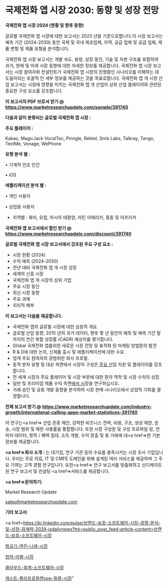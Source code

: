 # 국제전화 앱 시장 2030: 동향 및 성장 전망

<strong>국제전화 앱 시장 2024 (현황 및 향후 동향)</strong>

글로벌 국제전화 앱 시장에 대한 보고서는 2023 년을 기준으로합니다.이 시장 보고서는 예측 기간 (2024-2030) 동안 국제 및 국내 제조업체, 지역, 공급 업체 및 공급 업체, 제품 변형 및 제품 유형을 분석합니다.

국제전화 앱 시장 보고서는 개발 속도, 용량, 성장 동인, 기술 및 자본 구조를 포함하여 과거, 현재 및 미래 시장 동향에 대한 자세한 정보를 제공합니다. 국제전화 앱 시장 보고서는 시장 참여자와 컨설턴트가 국제전화 앱 시장의 진행중인 시나리오를 이해하는 데 도움이되는 포괄적 인 세부 정보를 제공하는 것을 목표로합니다. 국제전화 앱 개 시장 산업 보고서는 시장에 영향을 미치는 국제전화 앱 개 산업의 상위 산업 플레이어와 관련된 중요한 구성 요소를 강조합니다.



<strong>이 보고서의 PDF 브로셔 받기 @ <a href=https://www.marketresearchupdate.com/sample/391740>https://www.marketresearchupdate.com/sample/391740</a></strong>



<strong>다음과 같이 분류되는 글로벌 국제전화 앱 시장 :</strong>



<strong>주요 플레이어 :</strong>

Kakao, MagicJack VocalTec, Pinngle, Rebtel, Snrb Labs, Talkray, Tango, TextMe, Vonage, WePhone



<strong>유형 분석 별 :</strong>

• 기계적 인조 인간

• iOS



<strong>애플리케이션 분석 별 :</strong>

• 개인 사용자

• 상업용 사용자

<ul>
  <li>지역별 : 북미, 유럽, 아시아 태평양, 라틴 아메리카, 중동 및 아프리카</li>
</ul>


<strong>국제전화 앱 보고서에서 할인 받기 @ <a href=https://www.marketresearchupdate.com/discount/391740>https://www.marketresearchupdate.com/discount/391740</a></strong>



<strong>글로벌 국제전화 앱 시장 보고서에서 강조된 주요 구성 요소 :</strong>
<ul>
  <li>시장 현황 (2024)</li>
  <li>수익 예측 (2024-2030)</li>
  <li>전년 대비 국제전화 앱 개 시장 성장</li>
  <li>세계의 신흥 시장</li>
  <li>국제전화 앱 개 시장의 상위 기업</li>
  <li>주요 시장 동인</li>
  <li>최신 시장 동향</li>
  <li>주요 과제</li>
  <li>지리적 해부</li>
</ul>


<strong>이 보고서는 다음을 제공합니다.</strong>
<ul>
  <li>국제전화 앱의 글로벌 시장에 대한 심층적 개요.</li>
  <li>글로벌 산업 동향, 2015 년의 과거 데이터, 향후 몇 년 동안의 예측 및 예측 기간 말까지의 연간 복합 성장률 (CAGR) 예상치를 평가합니다.</li>
  <li>Global 국제전화 앱를위한 새로운 시장 전망 및 표적화 된 마케팅 방법론의 발견</li>
  <li>R &amp; D에 대한 논의, 신제품 출시 및 애플리케이션에 대한 수요.</li>
  <li>업계 주요 참여자의 광범위한 회사 프로필.</li>
  <li>동적 분자 유형 및 대상 측면에서 시장의 구성은<a href=> 주요 산</a>업 자원 및 플레이어를 강조합니다.</li>
  <li>전 세계 시장과 주요 플레이어 및 시장 부문에 대한 환자 역학 및 시장 수익의 성장.</li>
  <li>일반 및 프리미엄 제품 수익 측면<a href=>에서 시</a>장을 연구하십시오.</li>
  <li>거래 승인 및 공동 개발 동향을 분석하여 시장 판매 시나리오에서 상업적 기회를 결정합니다.</li>
</ul>



<strong>전체 보고서 받기 @ <a href=https://www.marketresearchupdate.com/industry-growth/international-calling-apps-market-statistices-391740>https://www.marketresearchupdate.com/industry-growth/international-calling-apps-market-statistices-391740</a></strong>

이 연구는<a href=> 산업 존중</a> 체인, 강력한 비즈니스 전략, 비용, 구조, 생성 제한, 운송, 시장 범위 및 제한 사용률을 통합합니다. 또한 시장 구성원 및 구성 프로파일 링, 연락처 데이터, 항목 / 혜택 침대, 소득 개발, 수익 창출 및 총 거래에 대<a href=>한 기본 </a>정보를 제공합니다.



<strong><a href=>회사 소</a>개 :</strong>
는 대기업, 연구 기관 등의 수요를 충족시키는 시장 조사 기업입니다. 우리는 주로 의료, IT 및 CMFE 도메인을 위해 설계된 여러 서비스를 제공하며 그 주요 기여는 고객 경험 연구입니다. 또한<a href=> 연구 보</a>고서를 맞춤화하고 신디케이트 된 연구 보고서 및 컨설팅 <a href=>서비스</a>를 제공합니다.



<strong><a href=>문의하기:</a></strong>

Market Research Update

sales@marketresearchupdate.com



<strong>기타 보고서:</strong>

<a href=https://kr.linkedin.com/pulse/브랜드-보호-소프트웨어-시장-경쟁-분석-및-성장-잠재력-2029-isdailynews?trk=public_post_feed-article-content>브랜드-보호-소프트웨어-시장</a>

<a href=https://www.linkedin.com/pulse/항공기-엔진-나셀-시장-세분화-연구-및-목표-고객2029년-market-matrix-musings-analysis/>항공기-엔진-나셀-시장</a>

<a href=https://www.linkedin.com/pulse/접착-라벨-시장-경쟁-분석-및-성장-잠재력-2029-survey-savvy-insights-360-analysis-7ocdf/>접착-라벨-시장</a>

<a href=https://www.linkedin.com/pulse/클라우드-회계-소프트웨어-시장-동향-및-성장-전망-consumer-connection-compendium-ana-ukdff/>클라우드-회계-소프트웨어-시장</a>

<a href=https://www.linkedin.com/pulse/캐스트-폴리프로필렌cpp-필름-시장-경쟁-분석-및-성장-잠재력-2030-8lhjf/>캐스트-폴리프로필렌cpp-필름-시장</a>"

